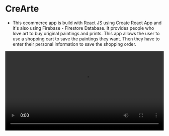 # CreArte

* This ecommerce app is build with React JS using Create React App and it's also using Firebase - Firestore Database. It provides people who love art to buy original paintings and prints. This app allows the user to use a shopping cart to save the paintings they want. Then they have to enter their personal information to save the shopping order.

<video src='https://drive.google.com/file/d/15D78U9ZpUpEZL7hQas3FaxnFrVHvutQt/view?usp=sharing' width='100%' />

## Built with
* React JS
* Javascript
* CSS

## Live Demo
See the demo version in Vercel

*[Demo version](https://crearte.vercel.app/)

## Dev Dependences

*react-router-dom: to implement dynamic routing in the web. 
*react-toastify: used to show errors or the order of the user in a vibrant way.
*react-icons: to have access to more variety of icons.
*Chakra UI: it's my first time using it. So i wanted to try it and simplify the styling process.

## Getting Started

To get a local copy up and running follow this steps:

* Copy this link `https://github.com/NaiaraLN/creArte-nunez.git`
* Create the directory that you want to clone the repository.
* Open the terminal in this directory.
* Write `git clone https://github.com/NaiaraLN/creArte-nunez.git`
* Then run `cd creArte-nunez`  
* Run `npm install`


## Prerequisites
1.NodeJS
2.NPM

### Run the application in local environment 

*In the terminal write `npm start`
*To view it in your browser it will open on localhost.

### Run test
Type in your terminal 
*`npm test`

### Build
Type in your terminal
*`npm run build`

